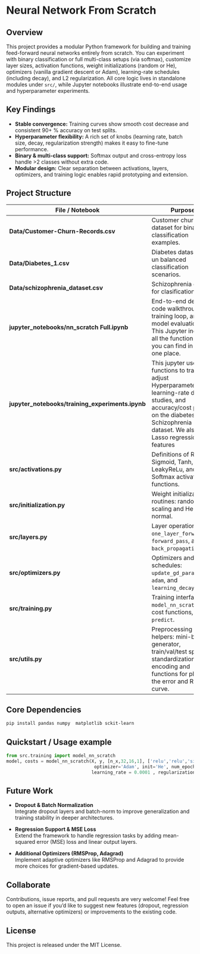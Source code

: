 # Neural Network From Scratch

## Overview  
This project provides a modular Python framework for building and training feed-forward neural networks entirely from scratch. You can experiment with binary classification or full multi-class setups (via softmax), customize layer sizes, activation functions, weight initializations (random or He), optimizers (vanilla gradient descent or Adam), learning-rate schedules (including decay), and L2 regularization. All core logic lives in standalone modules under `src/`, while Jupyter notebooks illustrate end-to-end usage and hyperparameter experiments.

## Key Findings  
- **Stable convergence:** Training curves show smooth cost decrease and consistent 90+ % accuracy on test splits.  
- **Hyperparameter flexibility:** A rich set of knobs (learning rate, batch size, decay, regularization strength) makes it easy to fine-tune performance.  
- **Binary & multi-class support:** Softmax output and cross-entropy loss handle >2 classes without extra code.  
- **Modular design:** Clear separation between activations, layers, optimizers, and training logic enables rapid prototyping and extension.

## Project Structure

| File / Notebook                                    | Purpose                                                                          |
|----------------------------------------------------|----------------------------------------------------------------------------------|
| **Data/Customer-Churn-Records.csv**                | Customer churn dataset for binary classification examples.                       |
| **Data/Diabetes_1.csv**                            | Diabetes dataset for un balanced classification scenarios.                       |
| **Data/schizophrenia_dataset.csv**                 | Schizophrenia dataset for clasification.                                         |
| **jupyter_notebooks/nn_scratch Full.ipynb**        | End-to-end demo: code walkthrough, training loop, and model evaluation. This Jupyter includes all the function that you can find in `src/` in one place.          |
| **jupyter_notebooks/training_experiments.ipynb**   | This jupyter uses `src/` functions to train and adjust Hyperparameter, learning-rate decay studies, and accuracy/cost plots on the diabetes and Schizophrenia dataset. We also use Lasso regression for features    |
| **src/activations.py**                             | Definitions of ReLU, Sigmoid, Tanh, LeakyReLu, and Softmax activation functions.           |
| **src/initialization.py**                          | Weight initialization routines: random scaling and He normal.                    |
| **src/layers.py**                                  | Layer operations: `one_layer_forward`, `forward_pass`, and `back_propagation`.   |
| **src/optimizers.py**                              | Optimizers and schedules: `update_gd_parameters`, `adam`, and `learning_decay`.  |
| **src/training.py**                                | Training interface: `model_nn_scratch`, cost functions, and `predict`.           |
| **src/utils.py**                                   | Preprocessing helpers: mini-batch generator, train/val/test split, standardization, label encoding and functions for ploting the error and ROC curve. |


## Core Dependencies

```bash
pip install pandas numpy  matplotlib sckit-learn
```

## Quickstart / Usage example

```python
from src.training import model_nn_scratch
model, costs = model_nn_scratch(X, y, [n_x,32,16,1], ['relu','relu','sigmoid'], 
                                 optimizer='Adam', init='He', num_epochs=200 ,
                                learning_rate = 0.0001 , regularization ='L2')
```

## Future Work

- **Dropout & Batch Normalization**  
  Integrate dropout layers and batch-norm to improve generalization and training stability in deeper architectures.

- **Regression Support & MSE Loss**  
  Extend the framework to handle regression tasks by adding mean-squared error (MSE) loss and linear output layers.

- **Additional Optimizers (RMSProp, Adagrad)**  
  Implement adaptive optimizers like RMSProp and Adagrad to provide more choices for gradient-based updates.


## Collaborate  
Contributions, issue reports, and pull requests are very welcome! Feel free to open an issue if you’d like to suggest new features (dropout, regression outputs, alternative optimizers) or improvements to the existing code.

## License  
This project is released under the MIT License.  

